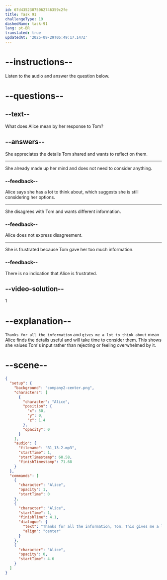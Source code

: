```yaml
---
id: 67d43523075062746359c2fe
title: Task 91
challengeType: 19
dashedName: task-91
lang: pt-BR
translated: true
updatedAt: '2025-09-29T05:49:17.147Z'
---
```


<!-- (Audio) Alice: Thanks for all the information, Tom. This gives me a lot to think about. -->

# --instructions--

Listen to the audio and answer the question below.

# --questions--

## --text--

What does Alice mean by her response to Tom?  

## --answers--

She appreciates the details Tom shared and wants to reflect on them.  

---  

She already made up her mind and does not need to consider anything.  

### --feedback--  

Alice says she has a lot to think about, which suggests she is still considering her options.  

---  

She disagrees with Tom and wants different information.  

### --feedback--  

Alice does not express disagreement.  

---  

She is frustrated because Tom gave her too much information.  

### --feedback--  

There is no indication that Alice is frustrated.  

## --video-solution--

1  

# --explanation--  

`Thanks for all the information` and `gives me a lot to think about` mean Alice finds the details useful and will take time to consider them. This shows she values Tom's input rather than rejecting or feeling overwhelmed by it.  

# --scene--

```json
{
  "setup": {
    "background": "company2-center.png",
    "characters": [
      {
        "character": "Alice",
        "position": {
          "x": 50,
          "y": 0,
          "z": 1.4
        },
        "opacity": 0
      }
    ],
    "audio": {
      "filename": "B1_13-2.mp3",
      "startTime": 1,
      "startTimestamp": 68.58,
      "finishTimestamp": 71.68
    }
  },
  "commands": [
    {
      "character": "Alice",
      "opacity": 1,
      "startTime": 0
    },
    {
      "character": "Alice",
      "startTime": 1,
      "finishTime": 4.1,
      "dialogue": {
        "text": "Thanks for all the information, Tom. This gives me a lot to think about.",
        "align": "center"
      }
    },
    {
      "character": "Alice",
      "opacity": 0,
      "startTime": 4.6
    }
  ]
}
```
